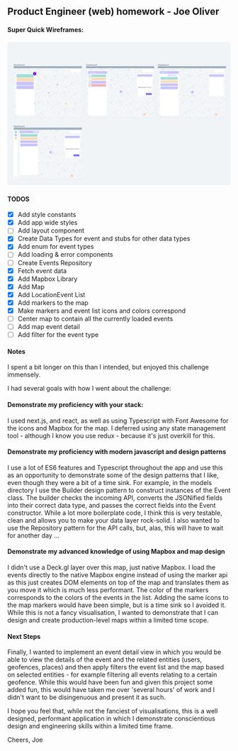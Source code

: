 ## Product Engineer (web) homework - Joe Oliver

#### Super Quick Wireframes:
![wireframe](./wireframe.png)

#### TODOS
- [x] Add style constants
- [x] Add app wide styles
- [ ] Add layout component
- [x] Create Data Types for event and stubs for other data types
- [x] Add enum for event types
- [ ] Add loading & error components
- [ ] Create Events Repository
- [x] Fetch event data
- [x] Add Mapbox Library
- [x] Add Map
- [x] Add LocationEvent List
- [x] Add markers to the map
- [x] Make markers and event list icons and colors correspond
- [ ] Center map to contain all the currently loaded events
- [ ] Add map event detail
- [ ] Add filter for the event type

#### Notes
I spent a bit longer on this than I intended, but enjoyed this challenge immensely.

I had several goals with how I went about the challenge:

#### Demonstrate my proficiency with your stack:
I used next.js, and react, as well as using Typescript with Font Awesome for the icons and Mapbox for the map. I deferred using any state management tool - although I know you use  redux - because it's just overkill for this.

#### Demonstrate my proficiency with modern javascript and design patterns
I use a lot of ES6 features and Typescript throughout the app and use this as an opportunity to demonstrate some of the design patterns that I like, even though they were a bit of a time sink.
For example, in the models directory I use the Builder design pattern to construct instances of the Event class. The builder checks the incoming API, 
converts the JSONified fields into their correct data type, and passes the correct fields into the Event constructor.
While a lot more boilerplate code, I think this is very testable, clean and allows you to make your data layer rock-solid. I also wanted 
to use the Repository pattern for the API calls, but, alas, this will have to wait for another day ...

#### Demonstrate my advanced knowledge of using Mapbox and map design 
I didn't use a Deck.gl layer over this map, just native Mapbox. I load the events directly to the native Mapbox engine instead of 
using the marker api as this just creates DOM elements on top of the map and translates them as you move it which is much less performant. 
The color of the markers corresponds to the colors of the events in the list. Adding the same icons to the map markers would have been simple, 
but is a time sink so I avoided it. While this is not a fancy visualisation, I wanted to demonstrate that I can design and create production-level
maps within a limited time scope.

#### Next Steps
Finally, I wanted to implement an event detail view in which you would be able to view the details of the event and the related entities 
(users, geofences, places) and then apply filters the event list and the map based on selected entities - for example filtering all events relating to 
a certain geofence. While this would have been fun and given this project some added fun, this would have taken me over 'several hours' of work and I didn't want to 
be disingenuous and present it as such.

I hope you feel that, while not the fanciest of visualisations, this is a well designed, performant application in which I demonstrate conscientious 
design and engineering skills within a limited time frame.



Cheers,
Joe

        


   
